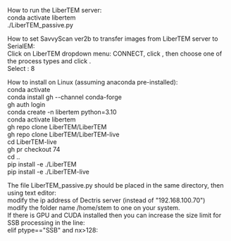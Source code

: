 How to run the LiberTEM server: <br>
conda activate libertem  <br>
./LiberTEM_passive.py  <br>

How to set SavvyScan ver2b to transfer images from LiberTEM server to SerialEM: <br>
Click on LiberTEM dropdown menu: CONNECT, click <SEND>, then choose one of the process types and click <SEND>. <br>
Select <Channel sent to SerialEM>: 8   <br>

How to install on Linux (assuming anaconda pre-installed): <br>
conda activate <br>
conda install gh --channel conda-forge <br>
gh auth login <br>
conda create -n libertem python=3.10 <br>
conda activate libertem <br>
gh repo clone LiberTEM/LiberTEM <br>
gh repo clone LiberTEM/LiberTEM-live <br>
cd LiberTEM-live <br>
gh pr checkout 74 <br>
cd .. <br>
pip install -e ./LiberTEM   <br>
pip install -e ./LiberTEM-live   <br>

The file LiberTEM_passive.py should be placed in the same directory, then using text editor: <br>
modify the ip address of Dectris server (instead of "192.168.100.70") <br>
modify the folder name /home/stem to one on your system. <br>
If there is GPU and CUDA installed then you can increase the size limit for SSB processing in the line: <br>
elif ptype=="SSB" and nx>128:  <br>